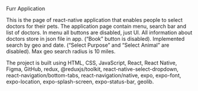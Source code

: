 Furr Application

This is the page of react-native application that enables people to select doctors for their pets. The application page contain menu, search bar and list of doctors. In menu all buttons are disabled, just UI. All information about doctors store in json file in app. (“Book” button is disabled). Implemented search by geo and date. (“Select Purpose” and “Select Animal” are disabled). Max geo search radius is 10 miles.

The project is built using HTML, CSS, JavaScript, React, React Native, Figma, GitHub, redux, @reduxjs/toolkit, react-native-select-dropdown, react-navigation/bottom-tabs, react-navigation/native, expo, expo-font, expo-location, expo-splash-screen, expo-status-bar, geolib. 
